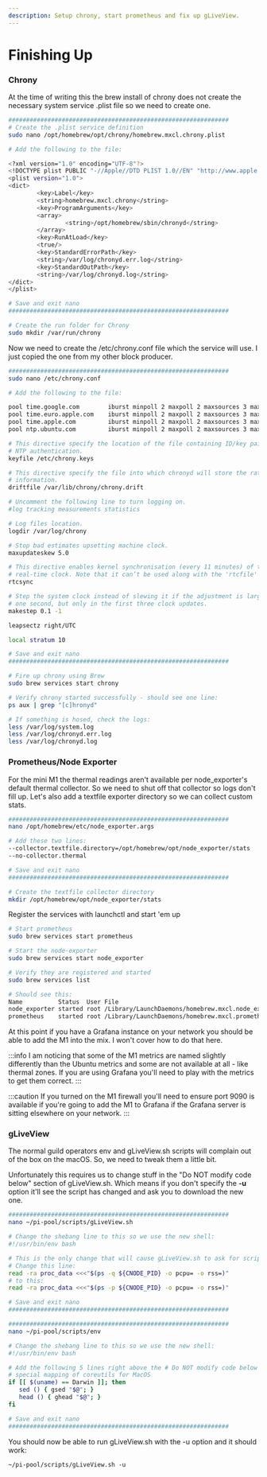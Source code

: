 ```yaml
---
description: Setup chrony, start prometheus and fix up gLiveView.
---
```


# Finishing Up

### Chrony

At the time of writing this the brew install of chrony does not create the necessary system service .plist file so we need to create one.

```bash title=">_ Terminal"
##############################################################
# Create the .plist service definition
sudo nano /opt/homebrew/opt/chrony/homebrew.mxcl.chrony.plist

# Add the following to the file:

<?xml version="1.0" encoding="UTF-8"?>
<!DOCTYPE plist PUBLIC "-//Apple//DTD PLIST 1.0//EN" "http://www.apple.com/DTDs/PropertyList-1.0.dtd">
<plist version="1.0">
<dict>
        <key>Label</key>
        <string>homebrew.mxcl.chrony</string>
        <key>ProgramArguments</key>
        <array>
                <string>/opt/homebrew/sbin/chronyd</string>
        </array>
        <key>RunAtLoad</key>
        <true/>
        <key>StandardErrorPath</key>
        <string>/var/log/chronyd.err.log</string>
        <key>StandardOutPath</key>
        <string>/var/log/chronyd.log</string>
</dict>
</plist>

# Save and exit nano
##############################################################

# Create the run folder for Chrony
sudo mkdir /var/run/chrony
```

Now we need to create the /etc/chrony.conf file which the service will use. I just copied the one from my other block producer.

```bash title=">_ Terminal"
##############################################################
sudo nano /etc/chrony.conf

# Add the following to the file:

pool time.google.com        iburst minpoll 2 maxpoll 2 maxsources 3 maxdelay 0.3
pool time.euro.apple.com    iburst minpoll 2 maxpoll 2 maxsources 3 maxdelay 0.3
pool time.apple.com         iburst minpoll 2 maxpoll 2 maxsources 3 maxdelay 0.3
pool ntp.ubuntu.com         iburst minpoll 2 maxpoll 2 maxsources 3 maxdelay 0.3

# This directive specify the location of the file containing ID/key pairs for
# NTP authentication.
keyfile /etc/chrony.keys

# This directive specify the file into which chronyd will store the rate
# information.
driftfile /var/lib/chrony/chrony.drift

# Uncomment the following line to turn logging on.
#log tracking measurements statistics

# Log files location.
logdir /var/log/chrony

# Stop bad estimates upsetting machine clock.
maxupdateskew 5.0

# This directive enables kernel synchronisation (every 11 minutes) of the
# real-time clock. Note that it can’t be used along with the 'rtcfile' directive.
rtcsync

# Step the system clock instead of slewing it if the adjustment is larger than
# one second, but only in the first three clock updates.
makestep 0.1 -1

leapsectz right/UTC

local stratum 10

# Save and exit nano
##############################################################

# Fire up chrony using Brew
sudo brew services start chrony

# Verify chrony started successfully - should see one line:
ps aux | grep "[c]hronyd"

# If something is hosed, check the logs:
less /var/log/system.log
less /var/log/chronyd.err.log
less /var/log/chronyd.log
```



### Prometheus/Node Exporter

For the mini M1 the thermal readings aren't available per node_exporter's default thermal collector. So we need to shut off that collector so logs don't fill up. Let's also
add a textfile exporter directory so we can collect custom stats.

```bash title=">_ Terminal"
##############################################################
nano /opt/homebrew/etc/node_exporter.args

# Add these two lines:
--collector.textfile.directory=/opt/homebrew/opt/node_exporter/stats
--no-collector.thermal

# Save and exit nano
##############################################################

# Create the textfile collector directory
mkdir /opt/homebrew/opt/node_exporter/stats
```

Register the services with launchctl and start 'em up

```bash title=">_ Terminal"
# Start prometheus
sudo brew services start prometheus

# Start the node-exporter
sudo brew services start node_exporter

# Verify they are registered and started
sudo brew services list

# Should see this:
Name          Status  User File
node_exporter started root /Library/LaunchDaemons/homebrew.mxcl.node_exporter.plist
prometheus    started root /Library/LaunchDaemons/homebrew.mxcl.prometheus.plist
```

At this point if you have a Grafana instance on your network you should be able to add the M1 into the mix. I won't cover how to do that here.

:::info
I am noticing that some of the M1 metrics are named slightly differently than the Ubuntu metrics and some are not available at all - like thermal zones. If you are using Grafana you'll need to play with the metrics to get them correct.
:::

:::caution
If you turned on the M1 firewall you'll need to ensure port 9090 is available if you're going to add the M1 to Grafana if the Grafana server is sitting elsewhere on your network.
:::

### gLiveView

The normal guild operators env and gLiveView.sh scripts will complain out of the box on the macOS. So, we need to tweak them a little bit.

Unfortunately this requires us to change stuff in the "Do NOT modify code below" section of gLiveView.sh. Which means if you don't specify the **-u** option it'll see the script has changed and ask you to download the new one.

```bash title=">_ Terminal"
##############################################################
nano ~/pi-pool/scripts/gLiveView.sh

# Change the shebang line to this so we use the new shell:
#!/usr/bin/env bash

# This is the only change that will cause gLiveView.sh to ask for script updates so you'll need to use the -u option. MacOS BSD doesn't have a workaround for ps.
# Change this line:
read -ra proc_data <<<"$(ps -q ${CNODE_PID} -o pcpu= -o rss=)"
# to this:
read -ra proc_data <<<"$(ps -p ${CNODE_PID} -o pcpu= -o rss=)"

# Save and exit nano
##############################################################

##############################################################
nano ~/pi-pool/scripts/env

# Change the shebang line to this so we use the new shell:
#!/usr/bin/env bash

# Add the following 5 lines right above the # Do NOT modify code below # line:
# special mapping of coreutils for MacOS
if [[ $(uname) == Darwin ]]; then
   sed () { gsed "$@"; }
   head () { ghead "$@"; }
fi

# Save and exit nano
##############################################################
```

You should now be able to run gLiveView.sh with the -u option and it should work:

`~/pi-pool/scripts/gLiveView.sh -u`

